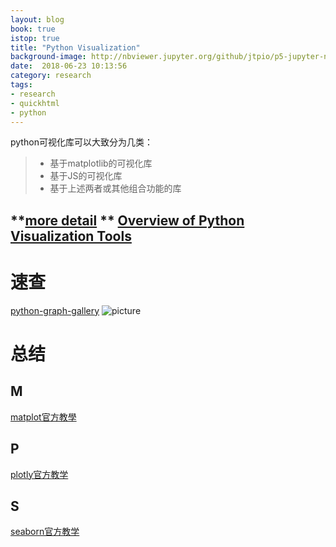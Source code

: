 ```yaml
---
layout: blog
book: true
istop: true
title: "Python Visualization"
background-image: http://nbviewer.jupyter.org/github/jtpio/p5-jupyter-notebook/blob/master/img/python_viz_landscape.png
date:  2018-06-23 10:13:56
category: research
tags:
- research
- quickhtml
- python
---
```


python可视化库可以大致分为几类：

> * 基于matplotlib的可视化库
> * 基于JS的可视化库
> * 基于上述两者或其他组合功能的库

**[more detail](https://speakerdeck.com/jakevdp/pythons-visualization-landscape-pycon-2017?slide=36) **
[Overview of Python Visualization Tools](http://pbpython.com/visualization-tools-1.html)
-------
# 速查
[python-graph-gallery](https://python-graph-gallery.com/)
![picture](https://python-graph-gallery.com/wp-content/uploads/Logo_PGG_full-3.jpg)


# 总结

## M

[matplot官方教學](https://matplotlib.org/tutorials/introductory/pyplot.html#sphx-glr-tutorials-introductory-pyplot-py)

## P
[plotly官方教学](https://plot.ly/python/getting-started/)

## S

[seaborn官方教学](http://seaborn.pydata.org/tutorial.html)

